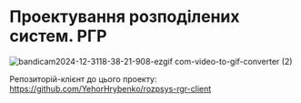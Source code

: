 # Проектування розподілених систем. РГР
![bandicam2024-12-3118-38-21-908-ezgif com-video-to-gif-converter (2)](https://github.com/user-attachments/assets/d8711a43-f98d-41ae-8993-09f49cd38fc7)

Репозиторій-клієнт до цього проекту:
https://github.com/YehorHrybenko/rozpsys-rgr-client
